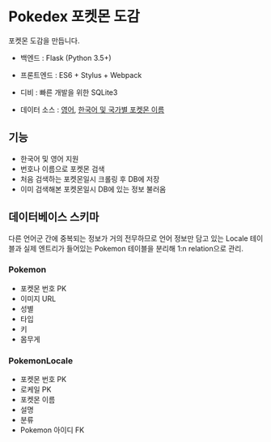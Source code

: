 # Pokedex 포켓몬 도감

포켓몬 도감을 만듭니다.

- 백엔드 : Flask (Python 3.5+)
- 프론트엔드 : ES6 + Stylus + Webpack
- 디비 : 빠른 개발을 위한 SQLite3

- 데이터 소스 : [영어](http://www.pokemon.com/us/pokedex/), [한국어 및 국가별 포켓몬 이름](http://ko.pokemon.wikia.com/wiki/%EA%B5%AD%EA%B0%80%EB%B3%84_%ED%8F%AC%EC%BC%93%EB%AA%AC_%EC%9D%B4%EB%A6%84_%EB%AA%A9%EB%A1%9D)


## 기능

- 한국어 및 영어 지원
- 번호나 이름으로 포켓몬 검색
- 처음 검색하는 포켓몬일시 크롤링 후 DB에 저장
- 이미 검색해본 포켓몬일시 DB에 있는 정보 불러옴

## 데이터베이스 스키마

다른 언어군 간에 중복되는 정보가 거의 전무하므로 언어 정보만 담고 있는 Locale
테이블과 실제 엔트리가 들어있는 Pokemon 테이블을 분리해 1:n relation으로 관리.

### Pokemon

- 포켓몬 번호 PK
- 이미지 URL
- 성별
- 타입
- 키
- 몸무게

### PokemonLocale

- 포켓몬 번호 PK
- 로케일 PK
- 포켓몬 이름
- 설명
- 분류
- Pokemon 아이디 FK
